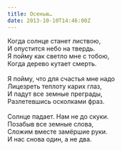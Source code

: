 ```yaml
---
title: Осенью…
date: 2013-10-10T14:46:00Z
---
```


Когда солнце станет листвою,<br />
И опустится небо на твердь.<br />
Я пойму как светло мне с тобою,<br />
Когда дерево кутает смерть.<br />
<br />
Я пойму, что для счастья мне надо<br />
Лицезреть теплоту карих глаз,<br />
И падут все земные преграды,<br />
Разлетевшись осколками фраз.<br />
<br />
Солнце падает. Нам не до скуки.<br />
Позабыв все земные слова,<br />
Сложим вместе замёршие руки.<br />
И нас снова один, а не два.